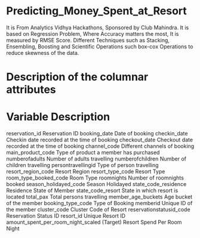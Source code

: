 # Predicting_Money_Spent_at_Resort

It is From Analytics Vidhya Hackathons, Sponsored by Club Mahindra. It is  based on Regression Problem, Where Accuracy matters the most, It is measured by RMSE Score. Different Techniques such as Stacking, Ensembling, Boosting and Scientific Operations such box-cox Operations to reduce skewness of the data.

# Description of the columnar attributes

# Variable	                Description

reservation_id	            Reservation ID
booking_date	              Date of booking
checkin_date	              Checkin date recorded at the time of booking
checkout_date             	Checkout date recorded at the time of booking
channel_code              	Different channels of booking
main_product_code         	Type of product a member has purchased
numberofadults	            Number of adults travelling
numberofchildren	          Number of children travelling
persontravellingid        	Type of person travelling
resort_region_code	        Resort Region
resort_type_code	          Resort Type
room_type_booked_code     	Room Type
roomnights                	Number of roomnights booked
season_holidayed_code     	Season Holidayed
state_code_residence	      Residence State of Member
state_code_resort	          State in which resort is located
total_pax                 	Total persons travelling
member_age_buckets        	Age bucket of the member
booking_type_code         	Type of Booking
memberid	                  Unique ID of the member
cluster_code	              Cluster Code of Resort
reservationstatusid_code  	Reservation Status ID
resort_id	                  Unique Resort ID
amount_spent_per_room_night_scaled	(Target) Resort Spend Per Room Night
